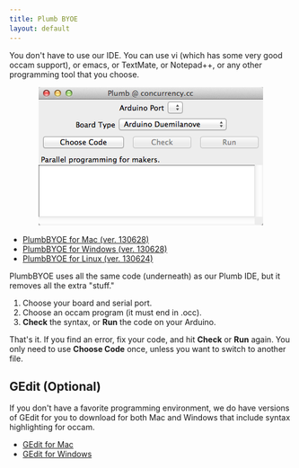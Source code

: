 ```yaml
---
title: Plumb BYOE
layout: default
---
```



You don't have to use our IDE. You can use vi (which has some very good occam support), or emacs, or TextMate, or Notepad++, or any other programming tool that you choose.


<p align="center">
  <img src="/docs/images/byoe.png" width="400px" />
</p>


* [PlumbBYOE for Mac (ver. 130628)][mac-plumbbyoe]
* [PlumbBYOE for Windows (ver. 130628)][windows-plumbbyoe]
* [PlumbBYOE for Linux (ver. 130624)][linux-plumbbyoe]

[mac-plumbbyoe]: http://jadud.com/downloads/plumb/PlumbBYOE-20130628.dmg
[windows-plumbbyoe]: http://jadud.com/downloads/plumb/PlumbBOYE-20130628.zip
[linux-plumbbyoe]: http://jadud.com/downloads/plumb/PlumbBYOE-20130624.tar.gz



PlumbBYOE uses all the same code (underneath) as our Plumb IDE, but it removes all the extra "stuff." 

1. Choose your board and serial port.
1. Choose an occam program (it must end in .occ).
1. **Check** the syntax, or **Run** the code on your Arduino.

That's it. If you find an error, fix your code, and hit **Check** or **Run** again. You only need to use **Choose Code** once, unless you want to switch to another file.


## GEdit (Optional)

If you don't have a favorite programming environment, we do have versions of GEdit for you to download for both Mac and Windows that include syntax highlighting for occam.

* [GEdit for Mac][mac-gedit]
* [GEdit for Windows][windows-gedit]

[mac-gedit]: http://jadud.com/downloads/plumb/gedit.app.zip
[windows-gedit]: http://jadud.com/downloads/plumb/gedit-win.zip

